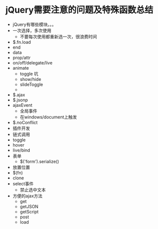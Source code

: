 # jQuery需要注意的问题及特殊函数总结

* jQuery有哪些模块。。。
* 一次选择，多次使用
  * 不要每次使用都重新选一次，很浪费时间
* $.fn.load
* end
* data
* prop/attr
* on/off/delegate/live
* animate
  * toggle 坑
  * show/hide
  * slideToggle
  * 
* $.ajax
* $.jsonp
* ajaxEvent
  * 全局事件
  * 在windows/document上触发
* $.noConflict
* 插件开发
* 链式调用
* toggle
* hover
* live/bind
* 表单
  * $('form').serialize()
* 放置位置
* $(fn)
* clone
* select事件
  * 禁止选中文本
* 方便的ajax方法
  * get
  * getJSON
  * getScript
  * post
  * load